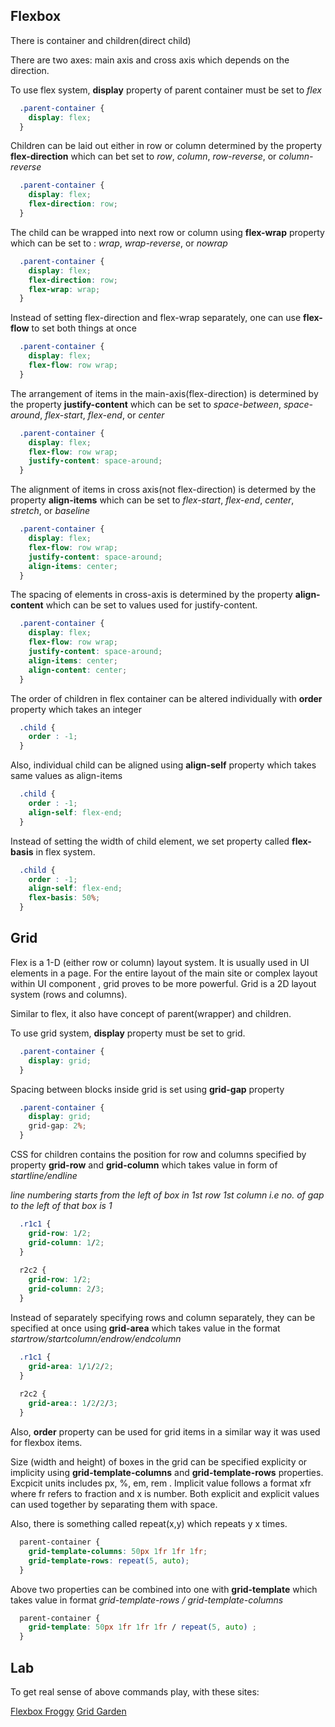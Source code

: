 ## Flexbox

There is container and children(direct child)

There are two axes: main axis and cross axis which depends on the direction.


To use flex system, **display** property of parent container must be set to *flex*

``` css
  .parent-container {
    display: flex;
  }
```

Children can be laid out either in row or column determined by the property **flex-direction** which can bet set to *row*, *column*, *row-reverse*, or *column-reverse*


``` css
  .parent-container {
    display: flex;
    flex-direction: row;
  }
```

The child can be wrapped into next row or column using **flex-wrap** property which can be set to : *wrap*, *wrap-reverse*, or *nowrap* 


``` css
  .parent-container {
    display: flex;
    flex-direction: row;
    flex-wrap: wrap;
  }
```

Instead of setting flex-direction and flex-wrap separately, one can use **flex-flow** to set both things at once

``` css
  .parent-container {
    display: flex;
    flex-flow: row wrap;
  }
```

The arrangement of items in the main-axis(flex-direction) is determined by the property **justify-content** which can be set to *space-between*, *space-around*, *flex-start*, *flex-end*, or *center*

``` css
  .parent-container {
    display: flex;
    flex-flow: row wrap;
    justify-content: space-around;
  }
```

The alignment of items in cross axis(not flex-direction) is determed by the property **align-items** which can be set to *flex-start*, *flex-end*, *center*, *stretch*, or *baseline*

``` css
  .parent-container {
    display: flex;
    flex-flow: row wrap;
    justify-content: space-around;
    align-items: center;
  }
```
The spacing of elements in cross-axis is determined by the property **align-content** which can be set to values used for justify-content.
``` css
  .parent-container {
    display: flex;
    flex-flow: row wrap;
    justify-content: space-around;
    align-items: center;
    align-content: center;
  }
```

The order of children in flex container can be altered individually with **order** property which takes an integer

``` css
  .child {
    order : -1;
  }
```

Also, individual child can be aligned using **align-self** property which takes same values as align-items

``` css
  .child {
    order : -1;
    align-self: flex-end;
  }
```
Instead of setting the width of child element, we set property called **flex-basis** in flex system. 

``` css
  .child {
    order : -1;
    align-self: flex-end;
    flex-basis: 50%;
  }
```
## Grid

Flex is a 1-D (either row or column) layout system. It is usually used in UI elements in a page. For the entire layout of the main site or complex layout within UI component , grid proves to be more powerful. Grid is a 2D layout system (rows and columns).

Similar to flex, it also have concept of parent(wrapper) and children.

To use grid system, **display** property must be set to grid.

``` css
  .parent-container {
    display: grid;
  }
```
Spacing between blocks inside grid is set using **grid-gap** property

``` css
  .parent-container {
    display: grid;
    grid-gap: 2%;
  }
```

CSS for children contains the position for row and columns specified by property **grid-row** and **grid-column** which takes value in form of *startline/endline*
  
*line numbering starts from the left of box in 1st row 1st column i.e no. of gap to the left of that box is 1*

``` css
  .r1c1 {
    grid-row: 1/2;
    grid-column: 1/2;
  }
  
  r2c2 {
    grid-row: 1/2;
    grid-column: 2/3;
  }
```

Instead of separately specifying rows and column separately, they can be specified at once using **grid-area** which takes value in the format *startrow/startcolumn/endrow/endcolumn*

``` css
  .r1c1 {
    grid-area: 1/1/2/2;
  }
  
  r2c2 {
    grid-area:: 1/2/2/3;
  }
  ```
  
Also, **order** property can be used for grid items in a similar way it was used for flexbox items.

Size (width and height) of boxes in the grid can be specified explicity or implicity using **grid-template-columns** and **grid-template-rows** properties. Excpicit units includes px, %, em, rem . Implicit value follows a format xfr where fr refers to fraction and x is number. Both explicit and explicit values can used together by separating them with space.

Also, there is something called repeat(x,y) which repeats y x times.

```css
  parent-container {
    grid-template-columns: 50px 1fr 1fr 1fr;
    grid-template-rows: repeat(5, auto);
  }
```

Above two properties can be combined into one with **grid-template** which takes value in format  *grid-template-rows / grid-template-columns*
```css
  parent-container {
    grid-template: 50px 1fr 1fr 1fr / repeat(5, auto) ;
  }
```
## Lab

To get real sense of above commands play, with these sites:

[Flexbox Froggy](https://flexboxfroggy.com/)
[Grid Garden](https://flexboxfroggy.com/)
